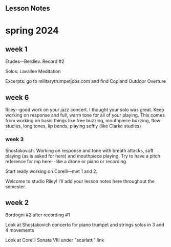 ## Lesson Notes

# spring 2024

## week 1

Etudes--Berdiev. Record #2

Solos: Lavallee Meditation

Excerpts: go to militarytrumpetjobs.com and find Copland Outdoor Overture





## week 6

Riley--good work on your jazz concert. I thought your solo was great. Keep working on response and full, warm tone for all of your playing. This comes from working on basic things like free buzzing, mouthpiece buzzing, flow studies, long tones, lip bends, playing softly (like Clarke studies)

### week 3

Shostakovich. Working on response and tone with breath attacks, soft playing (as is asked for here) and mouthpiece playing. Try to have a pitch reference for mp here--like a drone or piano or recording

Start really working on Corelli--mvt 1 and 2.

Welcome to studio Riley! I'll add your lesson notes here throughout the semester.

## week 2

Bordogni #2 after recording #1

Look at Shostakovich concerto for piano trumpet and strings solos in 3 and 4 movements

Look at Corelli Sonata VIII under "scarlatti" link